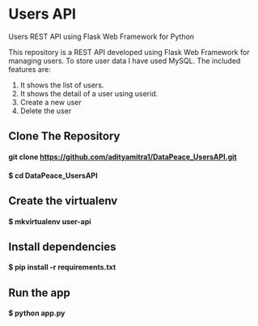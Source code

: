# Users API
Users REST API using Flask Web Framework for Python

This repository is a REST API developed using Flask Web Framework for managing users. To store user data I have used MySQL. The included features are:

1. It shows the list of users.
2. It shows the detail of a user using userid.
3. Create a new user
4. Delete the user

## Clone The Repository 
#### git clone https://github.com/adityamitra1/DataPeace_UsersAPI.git
#### $ cd DataPeace_UsersAPI

## Create the virtualenv
#### $ mkvirtualenv user-api

## Install dependencies
#### $ pip install -r requirements.txt

## Run the app
#### $ python app.py
